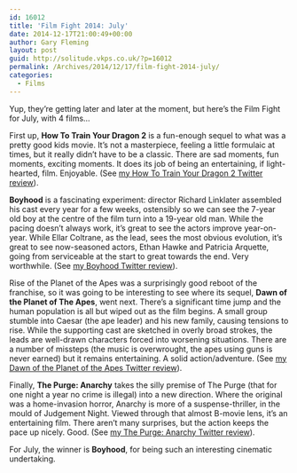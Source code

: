 ```yaml
---
id: 16012
title: 'Film Fight 2014: July'
date: 2014-12-17T21:00:49+00:00
author: Gary Fleming
layout: post
guid: http://solitude.vkps.co.uk/?p=16012
permalink: /Archives/2014/12/17/film-fight-2014-july/
categories:
  - Films
---
```

Yup, they&#8217;re getting later and later at the moment, but here&#8217;s the Film Fight for July, with 4 films&#8230;

First up, **How To Train Your Dragon 2** is a fun-enough sequel to what was a pretty good kids movie. It&#8217;s not a masterpiece, feeling a little formulaic at times, but it really didn&#8217;t have to be a classic. There are sad moments, fun moments, exciting moments. It does its job of being an entertaining, if light-hearted, film. Enjoyable. (See [my How To Train Your Dragon 2 Twitter review](https://twitter.com/garyfleming/status/487890508900212736)).

**Boyhood** is a fascinating experiment: director Richard Linklater assembled his cast every year for a few weeks, ostensibly so we can see the 7-year old boy at the centre of the film turn into a 19-year old man. While the pacing doesn&#8217;t always work, it&#8217;s great to see the actors improve year-on-year. While Ellar Coltrane, as the lead, sees the most obvious evolution, it&#8217;s great to see now-seasoned actors, Ethan Hawke and Patricia Arquette, going from serviceable at the start to great towards the end. Very worthwhile. (See [my Boyhood Twitter review](https://twitter.com/garyfleming/status/488304043136389121)).

Rise of the Planet of the Apes was a surprisingly good reboot of the franchise, so it was going to be interesting to see where its sequel, **Dawn of the Planet of The Apes**, went next. There&#8217;s a significant time jump and the human population is all but wiped out as the film begins. A small group stumble into Caesar (the ape leader) and his new family, causing tensions to rise. While the supporting cast are sketched in overly broad strokes, the leads are well-drawn characters forced into worsening situations. There are a number of missteps (the music is overwrought, the apes using guns is never earned) but it remains entertaining. A solid action/adventure. (See [my Dawn of the Planet of the Apes Twitter review](https://twitter.com/garyfleming/status/492027135683751936)).

Finally, **The Purge: Anarchy** takes the silly premise of The Purge (that for one night a year no crime is illegal) into a new direction. Where the original was a home-invasion horror, Anarchy is more of a suspense-thriller, in the mould of Judgement Night. Viewed through that almost B-movie lens, it&#8217;s an entertaining film. There aren&#8217;t many surprises, but the action keeps the pace up nicely. Good. (See [my The Purge: Anarchy Twitter review](https://twitter.com/garyfleming/status/494889666706165760)).

For July, the winner is **Boyhood**, for being such an interesting cinematic undertaking.